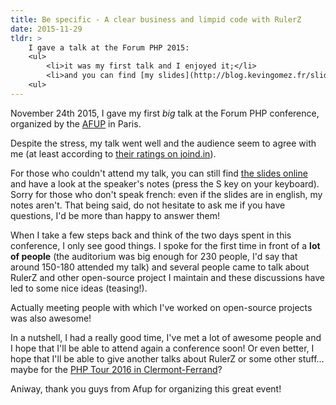 ```yaml
---
title: Be specific - A clear business and limpid code with RulerZ
date: 2015-11-29
tldr: >
    I gave a talk at the Forum PHP 2015:
    <ul>
        <li>it was my first talk and I enjoyed it;</li>
        <li>and you can find [my slides](http://blog.kevingomez.fr/slides-forum-php-2015/) online.</li>
    <ul>
---
```


November 24th 2015, I gave my first *big* talk at the Forum PHP conference,
organized by the [AFUP](http://afup.org/pages/site/) in Paris.

<!--more-->

Despite the stress, my talk went well and the audience seem to agree with me
(at least according to [their ratings on joind.in](https://joind.in/talk/view/15276)).

For those who couldn't attend my talk, you can still find [the slides online](http://blog.kevingomez.fr/slides-forum-php-2015/)
and have a look at the speaker's notes (press the <kdb>S</kdb> key on your keyboard).
Sorry for those who don't speak french: even if the slides are in english, my notes aren't.
That being said, do not hesitate to ask me if you have questions, I'd be more
than happy to answer them!

When I take a few steps back and think of the two days spent in this conference,
I only see good things. I spoke for the first time in front of a **lot of
people** (the auditorium was big enough for 230 people, I'd say that around
150-180 attended my talk) and several people came to talk about RulerZ and other
open-source project I maintain and these discussions have led to some nice ideas
(teasing!).

Actually meeting people with which I've worked on open-source
projects was also awesome!

In a nutshell, I had a really good time, I've met a lot of awesome people and I
hope that I'll be able to attend again a conference soon! Or even better, I hope
that I'll be able to give another talks about RulerZ or some other stuff… maybe
for the [PHP Tour 2016 in Clermont-Ferrand](http://clermontech.org/blog-posts/phptour-2016-a-clermont-ferrand.html)?

Aniway, thank you guys from Afup for organizing this great event!
